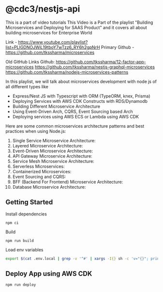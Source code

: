 # @cdc3/nestjs-api

This is a part of video tutorials This Video is a Part of the playlist "Building Microservices and Deploying for SAAS Product" and  it covers all about building microservices for Enterprise World

Link -  https://www.youtube.com/playlist?list=PLIGDNOJWiL19tboY7wTzz6_RY6h2gpNrH
Primary Github - https://github.com/tkssharma/microservices

Old GitHub Links
Github: https://github.com/tkssharma/12-factor-app-microservices
https://github.com/tkssharma/nestjs-graphql-microservices
https://github.com/tkssharma/nodejs-microservices-patterns

In this playlist, we will talk about microservices development with  node js of all different types 
like 

- Express/Nest JS with Typescript with ORM (TypeORM, knex, Prisma)
- Deploying Services with AWS  CDK Constructs with RDS/Dynamodb
- Building Different Microservice Architecture
- Using Event-Driven Arch, CQRS, Event Sourcing based Arch 
- Deploying services using AWS ECS or Lambda using AWS CDK

Here are some common microservices architecture patterns and best practices when using Node.js:
1. Single Service Microservice Architecture:
2. Layered Microservice Architecture:
3. Event-Driven Microservice Architecture:
4. API Gateway Microservice Architecture:
5. Service Mesh Microservice Architecture:
6. Serverless Microservices:
7. Containerized Microservices:
8. Event Sourcing and CQRS:
9. BFF (Backend For Frontend) Microservice Architecture:
10. Database Microservice Architecture:

## Getting Started

Install dependencies

```
npm ci
```

Build

```
npm run build
```

Load env variables

```bash
export $(cat .env.local | grep -v '^#' | xargs -I{} sh -c 'v="{}"; printf "%s " $v')
```

## Deploy App using AWS CDK 

```bash
npm run deploy
```
